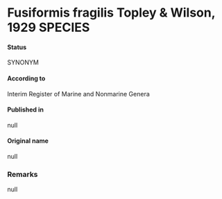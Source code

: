 # Fusiformis fragilis Topley & Wilson, 1929 SPECIES

#### Status
SYNONYM

#### According to
Interim Register of Marine and Nonmarine Genera

#### Published in
null

#### Original name
null

### Remarks
null